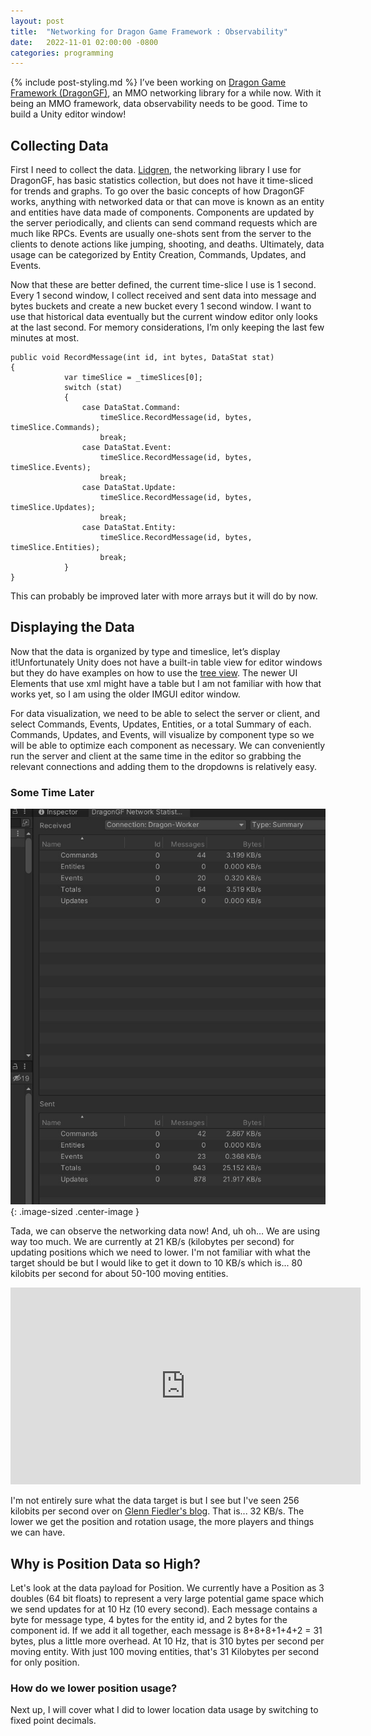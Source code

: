 ```yaml
---
layout: post
title:  "Networking for Dragon Game Framework : Observability"
date:   2022-11-01 02:00:00 -0800
categories: programming
---
```

{% include post-styling.md %}
I’ve been working on [Dragon Game Framework (DragonGF)](https://github.com/judah4/MMO-Dragon-Game-Framwork), an MMO networking library for a while now. With it being an MMO framework, data observability needs to be good. Time to build a Unity editor window!


## Collecting Data
First I need to collect the data. [Lidgren](https://github.com/lidgren/lidgren-network-gen3), the networking library I use for DragonGF, has basic statistics collection, but does not have it time-sliced for trends and graphs. To go over the basic concepts of how DragonGF works, anything with networked data or that can move is known as an entity and entities have data made of components. Components are updated by the server periodically, and clients can send command requests which are much like RPCs. Events are usually one-shots sent from the server to the clients to denote actions like jumping, shooting, and deaths. Ultimately, data usage can be categorized by Entity Creation, Commands, Updates, and Events.

Now that these are better defined, the current time-slice I use is 1 second. Every 1 second window, I collect received and sent data into message and bytes buckets and create a new bucket every 1 second window. I want to use that historical data eventually but the current window editor only looks at the last second. For memory considerations, I’m only keeping the last few minutes at most.

```CSHARP
public void RecordMessage(int id, int bytes, DataStat stat)
{
            var timeSlice = _timeSlices[0];
            switch (stat)
            {
                case DataStat.Command:
                    timeSlice.RecordMessage(id, bytes, timeSlice.Commands);
                    break;
                case DataStat.Event:
                    timeSlice.RecordMessage(id, bytes, timeSlice.Events);
                    break;
                case DataStat.Update:
                    timeSlice.RecordMessage(id, bytes, timeSlice.Updates);
                    break;
                case DataStat.Entity:
                    timeSlice.RecordMessage(id, bytes, timeSlice.Entities);
                    break;
            }
}
```

This can probably be improved later with more arrays but it will do by now.

## Displaying the Data

Now that the data is organized by type and timeslice, let’s display it!Unfortunately Unity does not have a built-in table view for editor windows but they do have examples on how to use the [tree view](https://docs.unity3d.com/Manual/TreeViewAPI.html). The newer UI Elements that use xml might have a table but I am not familiar with how that works yet, so I am using the older IMGUI editor window.

For data visualization, we need to be able to select the server or client, and select Commands, Events, Updates, Entities, or a total Summary of each. Commands, Updates, and Events, will visualize by component type so we will be able to optimize each component as necessary. We can conveniently run the server and client at the same time in the editor so grabbing the relevant connections and adding them to the dropdowns is relatively easy.

### Some Time Later

![Dragon GF Networking Statistics Unity Editor Window](/assets/img/posts/networking2022/dataUsagesDragongf.jpg){: .image-sized .center-image }  

Tada, we can observe the networking data now! And, uh oh… We are using way too much. We are currently at 21 KB/s (kilobytes per second) for updating positions which we need to lower. I'm not familiar with what the target should be but I would like to get it down to 10 KB/s which is... 80 kilobits per second for about 50-100 moving entities.

<div>
<iframe class="center-image"  width="560" height="315" src="https://www.youtube.com/embed/DIGikQJzYqY" title="YouTube video player" frameborder="0" allow="accelerometer; autoplay; clipboard-write; encrypted-media; gyroscope; picture-in-picture" allowfullscreen></iframe>  
</div>


I'm not entirely sure what the data target is but I see but I've seen 256 kilobits per second over on [Glenn Fiedler's blog](https://www.gafferongames.com/post/state_synchronization/). That is... 32 KB/s. The lower we get the position and rotation usage, the more players and things we can have.

## Why is Position Data so High?

Let's look at the data payload for Position. We currently have a Position as 3 doubles (64 bit floats) to represent a very large potential game space which we send updates for at 10 Hz (10 every second). Each message contains a byte for message type, 4 bytes for the entity id, and 2 bytes for the component id. If we add it all together, each message is 8+8+8+1+4+2 = 31 bytes, plus a little more overhead. At 10 Hz, that is 310 bytes per second per moving entity. With just 100 moving entities, that's 31 Kilobytes per second for only position.

### How do we lower position usage?

Next up, I will cover what I did to lower location data usage by switching to fixed point decimals.
